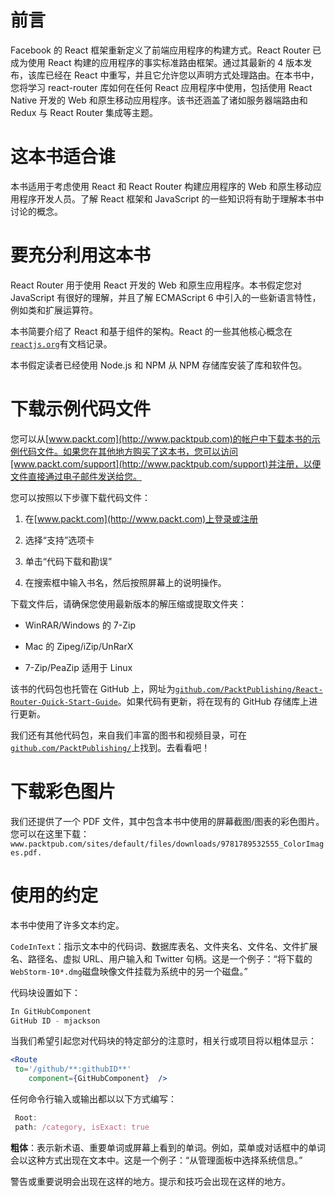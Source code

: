 # 前言

Facebook 的 React 框架重新定义了前端应用程序的构建方式。React Router 已成为使用 React 构建的应用程序的事实标准路由框架。通过其最新的 4 版本发布，该库已经在 React 中重写，并且它允许您以声明方式处理路由。在本书中，您将学习 react-router 库如何在任何 React 应用程序中使用，包括使用 React Native 开发的 Web 和原生移动应用程序。该书还涵盖了诸如服务器端路由和 Redux 与 React Router 集成等主题。

# 这本书适合谁

本书适用于考虑使用 React 和 React Router 构建应用程序的 Web 和原生移动应用程序开发人员。了解 React 框架和 JavaScript 的一些知识将有助于理解本书中讨论的概念。

# 要充分利用这本书

React Router 用于使用 React 开发的 Web 和原生应用程序。本书假定您对 JavaScript 有很好的理解，并且了解 ECMAScript 6 中引入的一些新语言特性，例如类和扩展运算符。

本书简要介绍了 React 和基于组件的架构。React 的一些其他核心概念在[`reactjs.org`](https://reactjs.org)有文档记录。

本书假定读者已经使用 Node.js 和 NPM 从 NPM 存储库安装了库和软件包。

# 下载示例代码文件

您可以从[www.packt.com](http://www.packtpub.com)的帐户中下载本书的示例代码文件。如果您在其他地方购买了这本书，您可以访问[www.packt.com/support](http://www.packtpub.com/support)并注册，以便文件直接通过电子邮件发送给您。

您可以按照以下步骤下载代码文件：

1.  在[www.packt.com](http://www.packt.com)上登录或注册

1.  选择“支持”选项卡

1.  单击“代码下载和勘误”

1.  在搜索框中输入书名，然后按照屏幕上的说明操作。

下载文件后，请确保您使用最新版本的解压缩或提取文件夹：

+   WinRAR/Windows 的 7-Zip

+   Mac 的 Zipeg/iZip/UnRarX

+   7-Zip/PeaZip 适用于 Linux

该书的代码包也托管在 GitHub 上，网址为[`github.com/PacktPublishing/React-Router-Quick-Start-Guide`](https://github.com/PacktPublishing/React-Router-Quick-Start-Guide)。如果代码有更新，将在现有的 GitHub 存储库上进行更新。

我们还有其他代码包，来自我们丰富的图书和视频目录，可在[`github.com/PacktPublishing/`](https://github.com/PacktPublishing/)上找到。去看看吧！

# 下载彩色图片

我们还提供了一个 PDF 文件，其中包含本书中使用的屏幕截图/图表的彩色图片。您可以在这里下载：`www.packtpub.com/sites/default/files/downloads/9781789532555_ColorImages.pdf.`

# 使用的约定

本书中使用了许多文本约定。

`CodeInText`：指示文本中的代码词、数据库表名、文件夹名、文件名、文件扩展名、路径名、虚拟 URL、用户输入和 Twitter 句柄。这是一个例子：“将下载的`WebStorm-10*.dmg`磁盘映像文件挂载为系统中的另一个磁盘。”

代码块设置如下：

```jsx
In GitHubComponent
GitHub ID - mjackson
```

当我们希望引起您对代码块的特定部分的注意时，相关行或项目将以粗体显示：

```jsx
<Route
 to='/github/**:githubID**'
    component={GitHubComponent}  />
```

任何命令行输入或输出都以以下方式编写：

```jsx
 Root:
 path: /category, isExact: true
```

**粗体**：表示新术语、重要单词或屏幕上看到的单词。例如，菜单或对话框中的单词会以这种方式出现在文本中。这是一个例子：“从管理面板中选择系统信息。”

警告或重要说明会出现在这样的地方。提示和技巧会出现在这样的地方。
